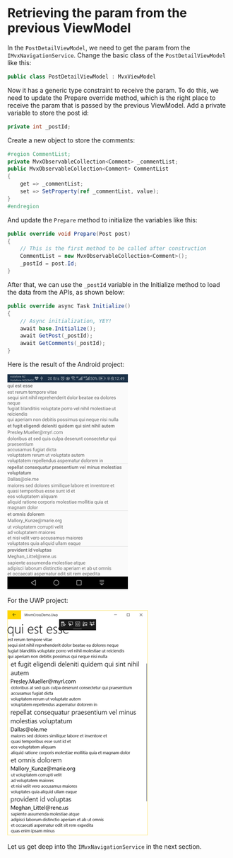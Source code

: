 # Retrieving the param from the previous ViewModel

In the `PostDetailViewModel`, we need to get the param from the `IMvxNavigationService`. Change the basic class of the `PostDetailViewModel` like this:

```csharp
public class PostDetailViewModel : MvxViewModel
```

Now it has a generic type constraint to receive the param. To do this, we need to update the Prepare override method, which is the right place to receive the param that is passed by the previous ViewModel. Add a private variable to store the post id:

```csharp
private int _postId;
```

Create a new object to store the comments:

```csharp
#region CommentList;
private MvxObservableCollection<Comment> _commentList;
public MvxObservableCollection<Comment> CommentList
{
    get => _commentList;
    set => SetProperty(ref _commentList, value);
}
#endregion
```

And update the `Prepare` method to initialize the variables like this:

```csharp
public override void Prepare(Post post)
{
    // This is the first method to be called after construction
    CommentList = new MvxObservableCollection<Comment>();
    _postId = post.Id;
}
```

After that, we can use the `_postId` variable in the Initialize method to load the data from the APIs, as shown below:

```csharp
public override async Task Initialize()
{
    // Async initialization, YEY!
    await base.Initialize();
    await GetPost(_postId);
    await GetComments(_postId);
}
```

Here is the result of the Android project:

![](../../.gitbook/assets/image%20%286%29.png)

For the UWP project:

![](../../.gitbook/assets/image%20%2839%29.png)

Let us get deep into the `IMvxNavigationService` in the next section.

